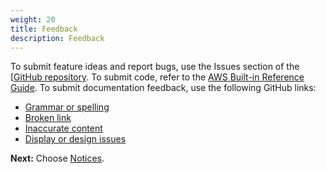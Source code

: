 ```yaml
---
weight: 20
title: Feedback
description: Feedback
---
```


To submit feature ideas and report bugs, use the Issues section of the [[GitHub repository](https://github.com/aws-ia/cfn-abi-aws-reference-guide). To submit code, refer to the [AWS Built-in Reference Guide](https://a.co/j72wxaw). To submit documentation feedback, use the following GitHub links:

* [Grammar or spelling](https://github.com/aws-ia/cfn-abi-aws-reference-guide/issues/new?labels=documentation,grammar+or+spelling&title=Deployment+guide+feedback&body=Section+heading:%0ADocumentation+issue+description:%0A)
* [Broken link](https://github.com/aws-ia/cfn-abi-aws-reference-guide/issues/new?labels=documentation,broken+link&title=Deployment+guide+feedback&body=Section+heading:%0ADocumentation+issue+description:%0A)
* [Inaccurate content](https://github.com/aws-ia/cfn-abi-aws-reference-guide/issues/new?labels=documentation,inaccurate+content&title=Deployment+guide+feedback&body=Section+heading:%0ADocumentation+issue+description:%0A)
* [Display or design issues](https://github.com/aws-ia/cfn-abi-aws-reference-guide/issues/new?labels=documentation,display+and+design&title=Deployment+guide+feedback&body=Section+heading:%0ADocumentation+issue+description:%0A)

**Next:** Choose [Notices](/notices/index.html).

